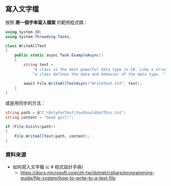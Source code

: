 ## 寫入文字檔

按照 **將一個字串寫入檔案** 的範例程式碼：

```csharp
using System.IO;
using System.Threading.Tasks;

class WriteAllText
{
    public static async Task ExampleAsync()
    {
        string text =
            "A class is the most powerful data type in C#. Like a structure, " +
            "a class defines the data and behavior of the data type. ";

        await File.WriteAllTextAsync("WriteText.txt", text);
    }
}
```

或是用同步的方法：

```csharp
string path = @"C:\OnlyForTest\YouShouldGotThis.txt";
string content = "Good girl!";

if (File.Exists(path))
{
    File.WriteAllText(path, content);
}
```

### 資料來源

* 如何寫入文字檔 (c # 程式設計手冊)
  * https://docs.microsoft.com/zh-tw/dotnet/csharp/programming-guide/file-system/how-to-write-to-a-text-file